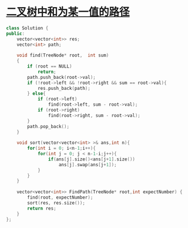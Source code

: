 # [二叉树中和为某一值的路径](https://www.nowcoder.com/practice/b736e784e3e34731af99065031301bca?tpId=13&tqId=11177&tPage=2&rp=2&ru=%2Fta%2Fcoding-interviews&qru=%2Fta%2Fcoding-interviews%2Fquestion-ranking)

```c++
class Solution {
public:
    vector<vector<int>> res;
    vector<int> path;
    
    void find(TreeNode* root,  int sum)
    {
        if (root == NULL)
            return;
        path.push_back(root->val);
        if (!root->left && !root->right && sum == root->val){
            res.push_back(path);
        } else{
            if (root->left)
                find(root->left, sum - root->val);
            if (root->right)
                find(root->right, sum - root->val);
        }
        path.pop_back();
    }
    
    void sort(vector<vector<int> >& ans,int n){
        for(int i = 0; i<n-1;i++){
            for(int j = 0; j < n-1-i;j++){
                if(ans[j].size()<ans[j+1].size())
                    ans[j].swap(ans[j+1]);
            }
        }
    }
    
    vector<vector<int>> FindPath(TreeNode* root,int expectNumber) {
        find(root, expectNumber);
        sort(res, res.size());
        return res;
    }
};
```

